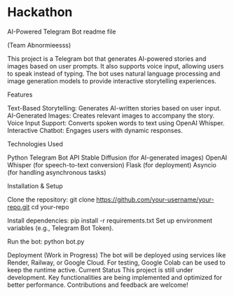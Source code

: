 # Hackathon

AI-Powered Telegram Bot readme file 

 (Team Abnormieesss)

 
This project is a Telegram bot that generates AI-powered stories and images based on user prompts. It also supports voice input, allowing users to speak instead of typing. The bot uses natural language processing and image generation models to provide interactive storytelling experiences.

Features

Text-Based Storytelling: Generates AI-written stories based on user input.
AI-Generated Images: Creates relevant images to accompany the story.
Voice Input Support: Converts spoken words to text using OpenAI Whisper.
Interactive Chatbot: Engages users with dynamic responses.

Technologies Used

Python
Telegram Bot API
Stable Diffusion (for AI-generated images)
OpenAI Whisper (for speech-to-text conversion)
Flask (for deployment)
Asyncio (for handling asynchronous tasks)

Installation & Setup

Clone the repository:
git clone https://github.com/your-username/your-repo.git
cd your-repo

Install dependencies:
pip install -r requirements.txt
Set up environment variables (e.g., Telegram Bot Token).

Run the bot:
python bot.py


Deployment (Work in Progress)
The bot will be deployed using services like Render, Railway, or Google Cloud. For testing, Google Colab can be used to keep the runtime active.
Current Status
This project is still under development. Key functionalities are being implemented and optimized for better performance. Contributions and feedback are welcome!

